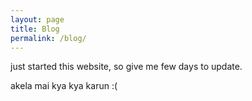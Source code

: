 ```yaml
---
layout: page
title: Blog
permalink: /blog/
---
```

just started this website, so give me few days to update.

akela mai kya kya karun :(
